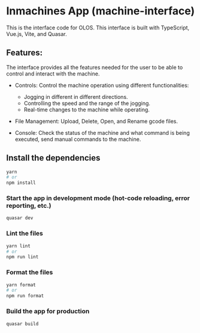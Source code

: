 # Inmachines App (machine-interface)

This is the interface code for OLOS. This interface is built with TypeScript, Vue.js, Vite, and Quasar.

## Features:

The interface provides all the features needed for the user to be able to control and interact with the machine.

- Controls: Control the machine operation using different functionalities:

  - Jogging in different in different directions.
  - Controlling the speed and the range of the jogging.
  - Real-time changes to the machine while operating.

- File Management: Upload, Delete, Open, and Rename gcode files.
- Console: Check the status of the machine and what command is being executed, send manual commands to the machine.

## Install the dependencies

```bash
yarn
# or
npm install
```

### Start the app in development mode (hot-code reloading, error reporting, etc.)

```bash
quasar dev
```

### Lint the files

```bash
yarn lint
# or
npm run lint
```

### Format the files

```bash
yarn format
# or
npm run format
```

### Build the app for production

```bash
quasar build
```
